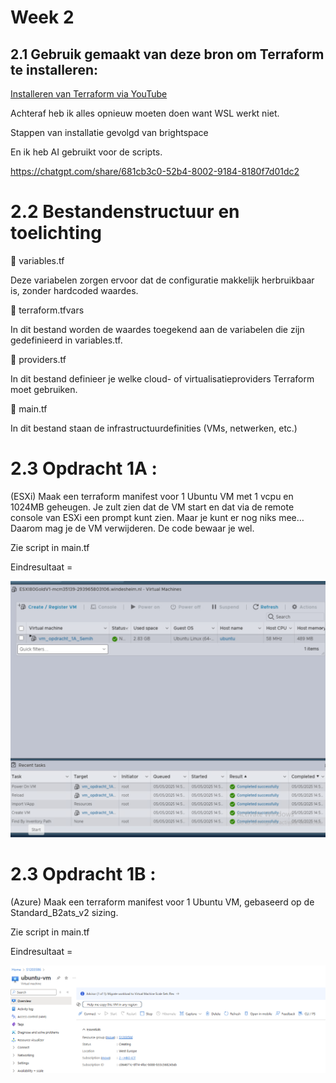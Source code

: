 # Week 2

## 2.1 Gebruik gemaakt van deze bron om Terraform te installeren:

[Installeren van Terraform via YouTube](https://www.youtube.com/watch?v=Vt_Wd_tYFco)

Achteraf heb ik alles opnieuw moeten doen want WSL werkt niet.

Stappen van installatie gevolgd van brightspace

En ik heb AI gebruikt voor de scripts.

https://chatgpt.com/share/681cb3c0-52b4-8002-9184-8180f7d01dc2


# 2.2 Bestandenstructuur en toelichting 

🔹 variables.tf

Deze variabelen zorgen ervoor dat de configuratie makkelijk herbruikbaar is, zonder hardcoded waardes.

🔹 terraform.tfvars

In dit bestand worden de waardes toegekend aan de variabelen die zijn gedefinieerd in variables.tf.

🔹 providers.tf

In dit bestand definieer je welke cloud- of virtualisatieproviders Terraform moet gebruiken.

🔹 main.tf

In dit bestand staan de infrastructuurdefinities (VMs, netwerken, etc.)

# 2.3  Opdracht 1A  :

(ESXi) Maak een terraform manifest voor 1 Ubuntu VM met 1 vcpu en 1024MB geheugen. Je zult zien dat de VM start en dat via de remote console van ESXi een prompt kunt zien. Maar je kunt er nog niks mee… Daarom mag je de VM verwijderen. De code bewaar je wel.

Zie script in main.tf

Eindresultaat = 

![alt text](<1A SS-1.png>)

#   2.3  Opdracht 1B  :
(Azure) Maak een terraform manifest voor 1 Ubuntu VM, gebaseerd op de Standard_B2ats_v2 sizing.

Zie script in main.tf

Eindresultaat = 

![alt text](image.png)
